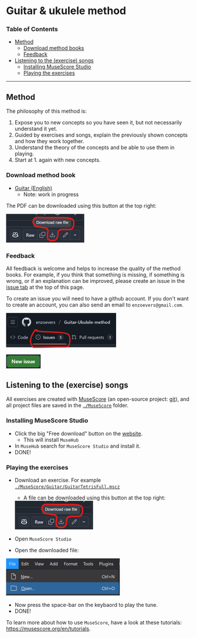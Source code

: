 # Guitar & ukulele method

### Table of Contents
- [Method](#method)
    - [Download method books](#download-method-books)
    - [Feedback](#feedback)
- [Listening to the (exercise) songs](#listening-to-the-exercise-songs)
    - [Installing MuseScore Studio](#installing-musescore-studio)
    - [Playing the exercises](#playing-the-exercises)

---

## Method

The philosophy of this method is:
1. Expose you to new concepts so you have seen it, but not necessarily understand it yet.
2. Guided by exercises and songs, explain the previously shown concepts and how they work together.
3. Understand the theory of the concepts and be able to use them in playing.
4. Start at 1. again with new concepts.

### Download method book
- [Guitar (English)](./MethodBooks/GuitarMethod_EN/GuitarMethod_EN.pdf)
    - Note: work in progress

The PDF can be downloaded using this button at the top right:
    
<img src="Images/GitDownloadFile.png">

### Feedback

All feedback is welcome and helps to increase the quality of the method books. For example, if you think that something is missing, if something is wrong, or if an explanation can be improved, please create an issue in the [issue tab](https://github.com/enzoevers/Guitar-Ukulele-method/issues) at the top of this page.

To create an issue you will need to have a github account. If you don't want to create an account, you can also send an email to `enzoevers@gmail.com`.

<img src="Images/github_issue_tab.png" width=300px>

<a href="https://github.com/enzoevers/Guitar-Ukulele-method/issues/new"><img src="Images/github_new_issue_button.png"></a>

## Listening to the (exercise) songs
All exercises are created with [MuseScore](https://musescore.org/en) (an open-source project: [git](https://github.com/musescore/MuseScore)), and all project files are saved in the [`./MuseScore`](./MuseScore/) folder.

### Installing MuseScore Studio
- Click the big "Free download" button on the [website](https://musescore.org/en).
    - This will install `MuseHub`
- In `MuseHub` search for `MuseScore Studio` and install it.
- DONE!

### Playing the exercises

- Download an exercise. For example [`./MuseScore/Guitar/GuitarTetrisFull.mscz`](./MuseScore/Guitar/GuitarTetrisFull.mscz)
    - A file can be downloaded using this button at the top right:
    
    <img src="Images/GitDownloadFile.png">

- Open `MuseScore Studio`
- Open the downloaded file:

<img src="Images/MuseScoreOpenProject.png">

- Now press the space-bar on the keybaord to play the tune.
- DONE!

To learn more about how to use `MuseScore`, have a look at these tutorials: https://musescore.org/en/tutorials.
